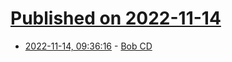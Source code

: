 # [Published on 2022-11-14](index.md)

* [2022-11-14, 09:36:16](https://lobste.rs/s/gtqxkc/bob_cd) - [Bob CD](https://bob-cd.github.io/)
